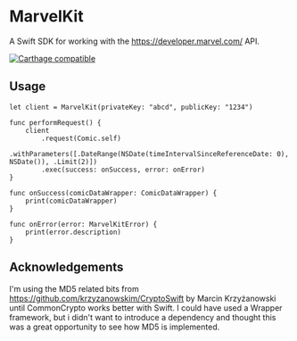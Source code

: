 # MarvelKit

A Swift SDK for working with the https://developer.marvel.com/ API.

[![Carthage compatible](https://img.shields.io/badge/Carthage-compatible-4BC51D.svg?style=flat)](https://github.com/Carthage/Carthage)

## Usage

    let client = MarvelKit(privateKey: "abcd", publicKey: "1234")
    
    func performRequest() {
        client
            .request(Comic.self)
            .withParameters([.DateRange(NSDate(timeIntervalSinceReferenceDate: 0), NSDate()), .Limit(2)])
            .exec(success: onSuccess, error: onError)
    }

    func onSuccess(comicDataWrapper: ComicDataWrapper) {
        print(comicDataWrapper)
    }

    func onError(error: MarvelKitError) {
        print(error.description)
    }

## Acknowledgements

I'm using the MD5 related bits from https://github.com/krzyzanowskim/CryptoSwift by Marcin Krzyżanowski until CommonCrypto works better with Swift. I could have used a Wrapper framework, but i didn't want to introduce a dependency and thought this was a great opportunity to see how MD5 is implemented.
